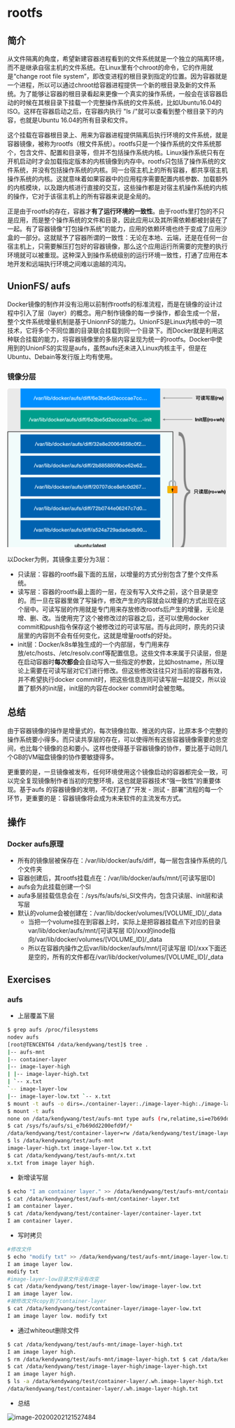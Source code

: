 # rootfs

  ## 简介

  从文件隔离的角度，希望新建容器进程看到的文件系统就是一个独立的隔离环境，而不是继承自宿主机的文件系统。在Linux里有个chroot的命令，它的作用就是“change root file system”，即改变进程的根目录到指定的位置。因为容器就是一个进程，所以可以通过chroot给容器进程提供一个新的根目录及新的文件系统。为了能够让容器的根目录看起来更像一个真实的操作系统，一般会在该容器启动的时候在其根目录下挂载一个完整操作系统的文件系统，比如Ubuntu16.04的ISO。这样在容器启动之后，在容器内执行 "ls /"就可以查看到整个根目录下的内容，也就是Ubuntu 16.04的所有目录和文件。

  这个挂载在容器根目录上、用来为容器进程提供隔离后执行环境的文件系统，就是容器镜像，被称为rootfs（根文件系统）。rootfs只是一个操作系统的文件系统那个，包含文件、配置和目录等，但并不包括操作系统内核。Linux操作系统只有在开机启动时才会加载指定版本的内核镜像到内存中。rootfs只包括了操作系统的文件系统，并没有包括操作系统的内核。同一台宿主机上的所有容器，都共享宿主机操作系统的内核。这就意味着如果容器中的应用程序需要配置内核参数、加载额外的内核模块，以及跟内核进行直接的交互，这些操作都是对宿主机操作系统的内核的操作，它对于该宿主机上的所有容器来说是全局的。

  正是由于rootfs的存在，容器才**有了运行环境的一致性**。由于rootfs里打包的不只是应用，而是整个操作系统的文件和目录，因此应用以及其所需依赖都被封装在了一起。有了容器镜像“打包操作系统”的能力，应用的依赖环境也终于变成了应用沙盒的一部分。这就赋予了容器所谓的一致性：无论在本地、云端，还是在任何一台宿主机上，只需要解压打包好的容器镜像，那么这个应用运行所需要的完整的执行环境就可以被重现。这种深入到操作系统级别的运行环境一致性，打通了应用在本地开发和远端执行环境之间难以逾越的鸿沟。

  ## UnionFS/ aufs

  Docker镜像的制作并没有沿用以前制作rootfs的标准流程，而是在镜像的设计过程中引入了层（layer）的概念。用户制作镜像的每一步操作，都会生成一个层，整个文件系统增量机制是基于UnionnFS的能力。UnionFS是Linux内核中的一项技术，它将多个不同位置的目录联合挂载到同一个目录下。而Docker就是利用这种联合挂载的能力，将容器镜像里的多层内容呈现为统一的rootfs。Docker中使用到的UnionFS的实现是aufs，虽然aufs还未进入Linux内核主干，但是在Ubuntu、Debain等发行版上均有使用。

  ### 镜像分层

  ![image-20200125085810167](figures/image-20200125085810167-0174994.png)

  以Docker为例，其镜像主要分为3层：

  - 只读层：容器的rootfs最下面的五层，以增量的方式分别包含了整个文件系统。
  - 读写层：容器的rootfs最上面的一层，在没有写入文件之前，这个目录是空的。而一旦在容器里做了写操作，修改产生的内容就会以增量的方式出现在这个层中。可读写层的作用就是专门用来存放修改rootfs后产生的增量，无论是增、删、改。当使用完了这个被修改过的容器之后，还可以使用docker commit和push指令保存这个被修改过的可读写层。而与此同时，原先的只读层里的内容则不会有任何变化，这就是增量rootfs的好处。
  - init层：Docker/k8s单独生成的一个内部层，专门用来存放/etc/hosts、/etc/resolv.conf等配置信息。这些文件本来属于只读层，但是在启动容器时**每次都会**会自动写入一些指定的参数，比如hostname，所以理论上需要在可读写层对它们进行修改。但这些修改往往只对当前的容器有效，并不希望执行docker commit时，把这些信息连同可读写层一起提交，所以设置了额外的init层，init层的内容在docker commit时会被忽略。

  ## 总结

  由于容器镜像的操作是增量式的，每次镜像拉取、推送的内容，比原本多个完整的操作系统要小得多。而只读共享层的存在，可以使得所有这些容器镜像需要的总空间，也比每个镜像的总和要小。这样也使得基于容器镜像的协作，要比基于动则几个GB的VM磁盘镜像的协作要敏捷得多。

  更重要的是，一旦镜像被发布，任何环境使用这个镜像启动的容器都完全一致，可以完全复现镜像制作者当初的完整环境，这也就是容器技术“强一致性”的重要体现。基于aufs 的容器镜像的发明，不仅打通了“开发 - 测试 - 部署”流程的每一个环节，更重要的是：容器镜像将会成为未来软件的主流发布方式。


## 操作


### Docker aufs原理

- 所有的镜像层被保存在：/var/lib/docker/aufs/diff，每一层包含操作系统的几个文件夹
- 容器创建后，其rootfs挂载点在：/var/lib/docker/aufs/mnt/[可读写层ID]
- aufs会为此挂载创建一个SI
- aufa多层挂载信息会在：/sys/fs/aufs/si_SI文件内，包含只读层、init层和读写层
- 默认的volume会被创建在：/var/lib/docker/volumes/[VOLUME_ID]/_data
  - 当把一个volume挂在到容器上时，实际上是把容器挂载点下对应的目录var/lib/docker/aufs/mnt/[可读写层 ID]/xxx的inode指向/var/lib/docker/volumes/[VOLUME_ID]/_data
  - 所以在容器内操作之后var/lib/docker/aufs/mnt/[可读写层 ID]/xxx下面还是空的，所有的文件都在/var/lib/docker/volumes/[VOLUME_ID]/_data



## Exercises

### aufs

- 上层覆盖下层

```bash
$ grep aufs /proc/filesystems
nodev aufs
[root@TENCENT64 /data/kendywang/test]$ tree .
|-- aufs-mnt
|-- container-layer
|-- image-layer-high
| |-- image-layer-high.txt
| `-- x.txt
`-- image-layer-low
|-- image-layer-low.txt `-- x.txt
$ mount -t aufs -o dirs=./container-layer:./image-layer-high:./image-layer-low none ./aufs-mnt
$ mount -t aufs
none on /data/kendywang/test/aufs-mnt type aufs (rw,relatime,si=e7b69dd2200efd9f)
$ cat /sys/fs/aufs/si_e7b69dd2200efd9f/*
/data/kendywang/test/container-layer=rw /data/kendywang/test/image-layer-high=ro /data/kendywang/test/image-layer-low=ro
$ ls /data/kendywang/test/aufs-mnt
image-layer-high.txt image-layer-low.txt x.txt
$ cat /data/kendywang/test/aufs-mnt/x.txt
x.txt from image layer high.
```

- 新增读写层

```bash
$ echo "I am container layer." >> /data/kendywang/test/aufs-mnt/container- layer.txt
$ cat /data/kendywang/test/aufs-mnt/container-layer.txt
I am container layer.
$ cat /data/kendywang/test/container-layer/container-layer.txt
I am container layer.
```

- 写时拷贝

```bash
#修改文件
$ echo "modify txt" >> /data/kendywang/test/aufs-mnt/image-layer-low.txt $ cat /data/kendywang/test/aufs-mnt/image-layer-low.txt
I am image layer low.
modify txt
#image-layer-low目录文件没有改变
$ cat /data/kendywang/test/image-layer-low/image-layer-low.txt
I am image layer low.
#被修改文件copy到了container-layer
$ cat /data/kendywang/test/container-layer/image-layer-low.txt
I am image layer low. modify txt
```

- 通过whiteout删除文件

```bash
$ cat /data/kendywang/test/aufs-mnt/image-layer-high.txt
I am image layer high.
$ rm /data/kendywang/test/aufs-mnt/image-layer-high.txt $ cat /data/kendywang/test/aufs-mnt/image-layer-hight.txt cat: image-layer-hight.txt: No such file or directory
$ cat /data/kendywang/test/image-layer-high/image-layer-high.txt
I am image layer high.
$ ls -a /data/kendywang/test/container-layer/.wh.image-layer-high.txt
/data/kendywang/test/container-layer/.wh.image-layer-high.txt
```

- 总结

![image-20200202121527484](/Users/ruan/workspace/k8s/container/figures/image-20200202121527484.png)


